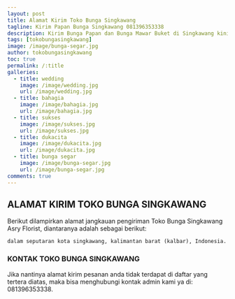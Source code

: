```yaml
---
layout: post
title: Alamat Kirim Toko Bunga Singkawang
tagline: Kirim Papan Bunga Singkawang 081396353338
description: Kirim Bunga Papan dan Bunga Mawar Buket di Singkawang kini semakin mudah dan simpel karena hadirnya salah satu florist di singkawang terbaik.
tags: [tokobungasingkawang]
image: /image/bunga-segar.jpg
author: tokobungasingkawang
toc: true
permalink: /:title
galleries:
  - title: wedding
    image: /image/wedding.jpg
    url: /image/wedding.jpg
  - title: bahagia
    image: /image/bahagia.jpg
    url: /image/bahagia.jpg
  - title: sukses
    image: /image/sukses.jpg
    url: /image/sukses.jpg
  - title: dukacita
    image: /image/dukacita.jpg
    url: /image/dukacita.jpg
  - title: bunga segar
    image: /image/bunga-segar.jpg
    url: /image/bunga-segar.jpg
comments: true
---
```


## ALAMAT KIRIM TOKO BUNGA SINGKAWANG
Berikut dilampirkan alamat jangkauan pengiriman Toko Bunga Singkawang Asry Florist, diantaranya adalah sebagai berikut:

```
dalam seputaran kota singkawang, kalimantan barat (kalbar), Indonesia.
```

### KONTAK TOKO BUNGA SINGKAWANG
Jika nantinya alamat kirim pesanan anda tidak terdapat di daftar yang tertera diatas, maka bisa menghubungi kontak admin kami ya di: 081396353338.
